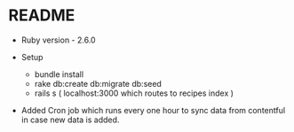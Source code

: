 # README

* Ruby version - 2.6.0

* Setup

	* bundle install
	* rake db:create db:migrate db:seed
	* rails s ( localhost:3000 which routes to recipes index )

* Added Cron job which runs every one hour to sync data from contentful in case new data is added.
